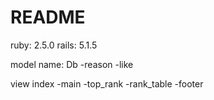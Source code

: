# README

ruby: 2.5.0
rails: 5.1.5

model name: Db
-reason
-like

view
index
    -main
    -top_rank
    -rank_table
    -footer
    
